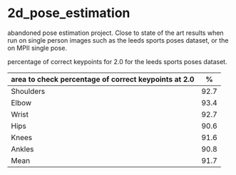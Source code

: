 # 2d_pose_estimation
 abandoned pose estimation project. Close to state of the art results when run on single person images such as the leeds sports poses dataset, or the on MPII single pose.

 
percentage of correct keypoints for 2.0 for the leeds sports poses dataset.

| area to check percentage of correct keypoints at 2.0  | % |
| --- | --- |
| Shoulders | 92.7  |
| Elbow |  93.4 |
| Wrist | 92.7 |
| Hips | 90.6 |
| Knees | 91.6  |
| Ankles | 90.8 |
| Mean |  91.7 |

